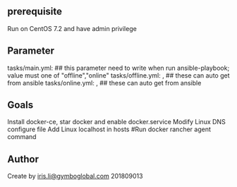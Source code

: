 ## prerequisite
Run on CentOS 7.2 and have admin privilege

## Parameter
tasks/main.yml: <type> ## this parameter need to write when run ansible-playbook; value must one of "offline","online"
tasks/offline.yml: <hostname>,<ip> ## these can auto get from ansible
tasks/online.yml: <hostname>,<ip> ## these can auto get from ansible

## Goals
Install docker-ce, star docker and enable docker.service
Modify Linux DNS configure file
Add Linux localhost in hosts
#Run docker rancher agent command
 
## Author
Create by <iris.li@gymboglobal.com> 201809013
